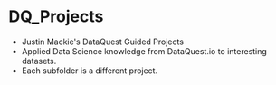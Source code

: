# DQ_Projects
* Justin Mackie's DataQuest Guided Projects
* Applied Data Science knowledge from DataQuest.io to interesting datasets.  
* Each subfolder is a different project.
